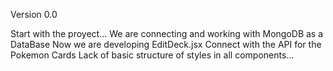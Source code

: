 Version 0.0

Start with the proyect...
We are connecting and working with MongoDB as a DataBase
Now we are developing EditDeck.jsx
Connect with the API for the Pokemon Cards
Lack of basic structure of styles in all components...